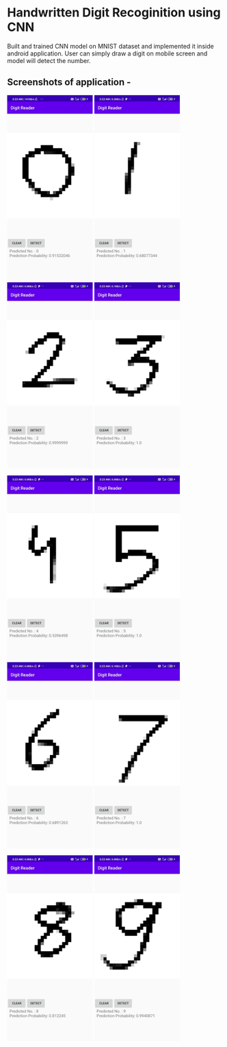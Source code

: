 # Handwritten Digit Recoginition using CNN
 Built and trained CNN model on MNIST dataset and implemented it inside android application. User can simply draw a digit on mobile screen and model will detect the number.
 
 
 ## Screenshots of application - 

 <img src="https://github.com/ShashankSinha98/Handwritten-Digit-Recoginition-using-CNN/blob/master/images/0_img.jpeg" width="200">  <img src="https://github.com/ShashankSinha98/Handwritten-Digit-Recoginition-using-CNN/blob/master/images/1_img.jpeg" width="200">  <img src="https://github.com/ShashankSinha98/Handwritten-Digit-Recoginition-using-CNN/blob/master/images/2_img.jpeg" width="200">  <img src="https://github.com/ShashankSinha98/Handwritten-Digit-Recoginition-using-CNN/blob/master/images/3_img.jpeg" width="200">
 
 <img src="https://github.com/ShashankSinha98/Handwritten-Digit-Recoginition-using-CNN/blob/master/images/4_img.jpeg" width="200"> <img src="https://github.com/ShashankSinha98/Handwritten-Digit-Recoginition-using-CNN/blob/master/images/5_img.jpeg" width="200"> <img src="https://github.com/ShashankSinha98/Handwritten-Digit-Recoginition-using-CNN/blob/master/images/6_img.jpeg" width="200"> <img src="https://github.com/ShashankSinha98/Handwritten-Digit-Recoginition-using-CNN/blob/master/images/7_img.jpeg" width="200">
 
 <img src="https://github.com/ShashankSinha98/Handwritten-Digit-Recoginition-using-CNN/blob/master/images/8_img.jpeg" width="200"> <img src="https://github.com/ShashankSinha98/Handwritten-Digit-Recoginition-using-CNN/blob/master/images/9_img.jpeg" width="200">
